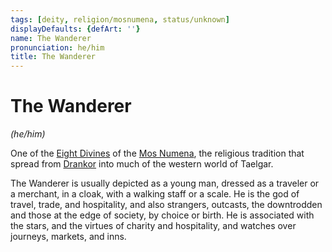 ```yaml
---
tags: [deity, religion/mosnumena, status/unknown]
displayDefaults: {defArt: ''}
name: The Wanderer
pronunciation: he/him
title: The Wanderer
---
```

# The Wanderer
*(he/him)*

One of the [Eight Divines](<../../../religions/mos-numena.md>) of the [Mos Numena](<../../../religions/mos-numena.md>), the religious tradition that spread from [Drankor](<../../../../history/drankorian-era/drankorian-empire.md>) into much of the western world of Taelgar. 

The Wanderer is usually depicted as a young man, dressed as a traveler or a merchant, in a cloak, with a walking staff or a scale. He is the god of travel, trade, and hospitality, and also strangers, outcasts, the downtrodden and those at the edge of society, by choice or birth. He is associated with the stars, and the virtues of charity and hospitality, and watches over journeys, markets, and inns.